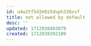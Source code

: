```yaml
---
id: u4w2tf5d2m9z5duph336vsf
title: not allowed by default
desc: ''
updated: 1712938403879
created: 1712938392109
---
```

